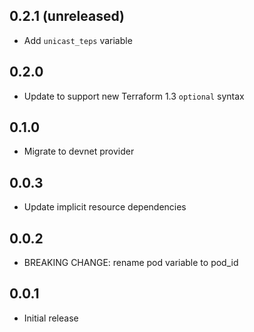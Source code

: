 ## 0.2.1 (unreleased)

- Add `unicast_teps` variable

## 0.2.0

- Update to support new Terraform 1.3 `optional` syntax

## 0.1.0

- Migrate to devnet provider

## 0.0.3

- Update implicit resource dependencies

## 0.0.2

- BREAKING CHANGE: rename pod variable to pod_id

## 0.0.1

- Initial release
